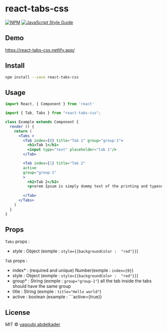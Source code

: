 # react-tabs-css

> 

[![NPM](https://img.shields.io/npm/v/react-tabs-css.svg)](https://www.npmjs.com/package/react-tabs-css) [![JavaScript Style Guide](https://img.shields.io/badge/code_style-standard-brightgreen.svg)](https://standardjs.com)
## Demo
https://react-tabs-css.netlify.app/

## Install

```bash
npm install --save react-tabs-css
```

## Usage

```jsx
import React, { Component } from 'react'

import { Tab, Tabs } from "react-tabs-css";

class Example extends Component {
  render () {
    return (
      <Tabs >
        <Tab index={0} title="Tab 1" group="group-1">
          <h1>Tab 1</h1>
          <input type="text" placeholder="tab 1"/>
        </Tab>

        <Tab index={1} title="Tab 2" 
        active
        group="group-1"
        >
          <h2>Tab 2</h2>
          <p>orem Ipsum is simply dummy text of the printing and typesetting industry. Lorem Ipsum has been the industry's standard dummy text ever since the 1500s,</p>
         
        </Tab>
      </Tabs>
    )
  }
}
```
## Props
```Tabs``` props : 
- style : Object (exmple : ```style={{backgroundColor :  "red"}}```)

```Tab``` props : 
- index* : (required and unique) Number(exmple : ```index={0}```)
- style : Object (exmple : ```style={{backgroundColor :  "red"}}```)
- group* : String (exmple : ```group="group-1"```) all the tab inside the tabs should have the same group
- title : String (exmple : ```title="Hello world"```)
- active : boolean (example : ```active={true})


## License

MIT © [yagoubi abdelkader](https://github.com/yagoubigithub)
